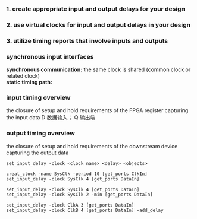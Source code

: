 ### 1. create appropriate input and output delays for your design

### 2. use virtual clocks for input and output delays in your design

### 3. utilize timing reports that involve inputs and outputs


### synchronous input interfaces
**synchronous communication:** the same clock is shared (common clock or related clock)<br>
**static timing path:** 

### input timing overview
the closure of setup and hold requirements of the FPGA register capturing the input data
D 数据输入； Q 输出端<br>

### output timing overview
the closure of setup and hold requirements of the downstream device capturing the output data<br>

```
set_input_delay -clock <clock name> <delay> <objects>

creat_clock -name SysClk -period 10 [get_ports ClkIn]
set_input_delay -clock SysClk 4 [get_ports DataIn]

set_input_delay -clock SysClk 4 [get_ports DataIn]
set_input_delay -clock SysClk 2 -min [get_ports DataIn]

set_input_delay -clock ClkA 3 [get_ports DataIn]
set_input_delay -clock ClkB 4 [get_ports DataIn] -add_delay
```
